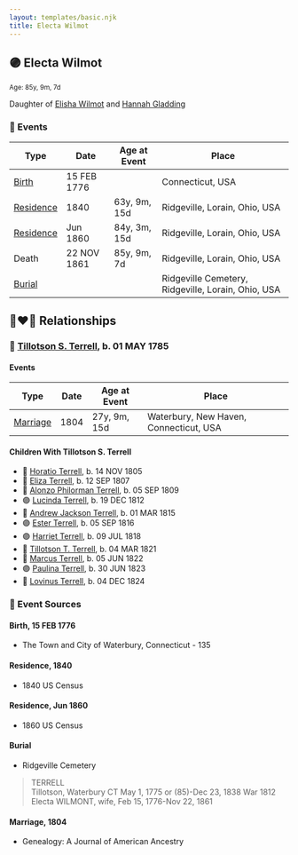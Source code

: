 ```yaml
---
layout: templates/basic.njk
title: Electa Wilmot
---
```

## 🟣 Electa Wilmot
<small>Age: 85y, 9m, 7d</small>

Daughter of [Elisha Wilmot](/people/2/21177328) and [Hannah Gladding](/people/8/88055086)

### 📆 Events

Type | Date | Age at Event | Place
------ | ------ | ------ | ------
[Birth](#event-event-3) | 15 FEB 1776 |  | Connecticut, USA
[Residence](#event-event-0) | 1840 | 63y, 9m, 15d | Ridgeville, Lorain, Ohio, USA
[Residence](#event-event-1) | Jun 1860 | 84y, 3m, 15d | Ridgeville, Lorain, Ohio, USA
Death | 22 NOV 1861 | 85y, 9m, 7d | Ridgeville, Lorain, Ohio, USA
[Burial](#event-event-7) |  |  | Ridgeville Cemetery, Ridgeville, Lorain, Ohio, USA

## 👩‍❤️‍👨 Relationships

### 🔵 [Tillotson S. Terrell](/people/2/25548435), b. 01 MAY 1785

#### Events

Type | Date | Age at Event | Place
------ | ------ | ------ | ------
[Marriage](#event-family-0-event-0) | 1804 | 27y, 9m, 15d | Waterbury, New Haven, Connecticut, USA
#### Children With Tillotson S. Terrell
* 🔵 [Horatio Terrell](/people/7/74880220), b. 14 NOV 1805
* 🔵 [Eliza Terrell](/people/1/14584373), b. 12 SEP 1807
* 🔵 [Alonzo Philorman Terrell](/people/1/16020599), b. 05 SEP 1809
* 🟣 [Lucinda Terrell](/people/9/94352489), b. 19 DEC 1812
* 🔵 [Andrew Jackson Terrell](/people/1/15331189), b. 01 MAR 1815
* 🟣 [Ester Terrell](/people/2/27094826), b. 05 SEP 1816
* 🟣 [Harriet Terrell](/people/4/44975736), b. 09 JUL 1818
* 🔵 [Tillotson T. Terrell](/people/5/59687792), b. 04 MAR 1821
* 🔵 [Marcus Terrell](/people/2/231106), b. 05 JUN 1822
* 🟣 [Paulina Terrell](/people/1/17012140), b. 30 JUN 1823
* 🔵 [Lovinus Terrell](/people/8/80690232), b. 04 DEC 1824
### 📰 Event Sources

#### <a id="event-event-3"></a> Birth, 15 FEB 1776
* The Town and City of Waterbury, Connecticut  - 135

#### <a id="event-event-0"></a> Residence, 1840
* 1840 US Census

#### <a id="event-event-1"></a> Residence, Jun 1860
* 1860 US Census

#### <a id="event-event-7"></a> Burial
* Ridgeville Cemetery
>   
  > TERRELL  
  > Tillotson, Waterbury CT May 1, 1775 or (85)-Dec 23, 1838 War 1812  
  > Electa WILMONT, wife, Feb 15, 1776-Nov 22, 1861

#### <a id="event-family-0-event-0"></a> Marriage, 1804
* Genealogy: A Journal of American Ancestry